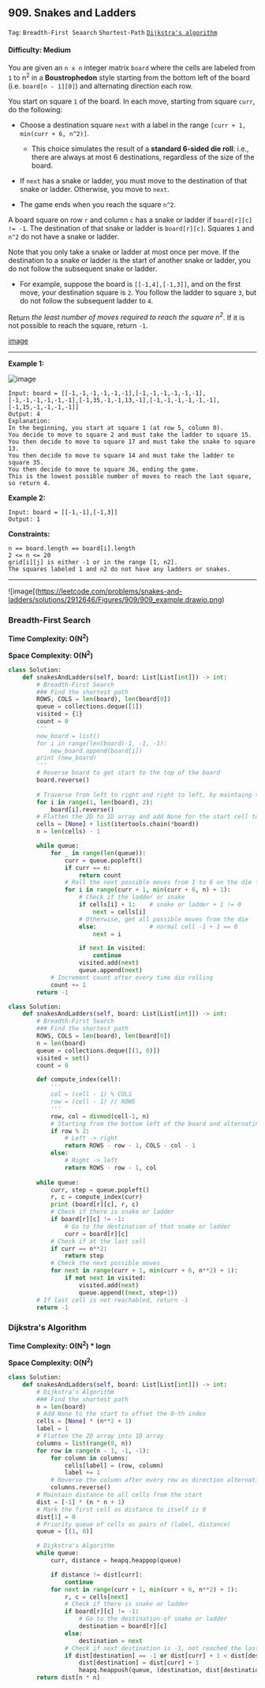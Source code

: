 ## 909. Snakes and Ladders

```Tag```: ```Breadth-First Seaarch``` ```Shortest-Path``` [```Dijkstra's algorithm```](https://github.com/quananhle/Python/tree/main/Software%20Engineering%20Practicing/Concepts/Recursion/Dijkstra's%20Algorithm)

#### Difficulty: Medium

You are given an ```n x n``` integer matrix ```board``` where the cells are labeled from ```1``` to n<sup>2</sup> in a __Boustrophedon__ style starting from the bottom left of the board (i.e. ```board[n - 1][0]```) and alternating direction each row.

You start on square ```1``` of the board. In each move, starting from square ```curr```, do the following:

- Choose a destination square ```next``` with a label in the range ```[curr + 1, min(curr + 6, n^2)]```.
    - This choice simulates the result of a __standard 6-sided die roll__: i.e., there are always at most 6 destinations, regardless of the size of the board.

- If ```next``` has a snake or ladder, you must move to the destination of that snake or ladder. Otherwise, you move to ```next```.
- The game ends when you reach the square ```n^2```.

A board square on row ```r``` and column ```c``` has a snake or ladder if ```board[r][c] != -1```. The destination of that snake or ladder is ```board[r][c]```. Squares ```1``` and ```n^2``` do not have a snake or ladder.

Note that you only take a snake or ladder at most once per move. If the destination to a snake or ladder is the start of another snake or ladder, you do not follow the subsequent snake or ladder.

- For example, suppose the board is ```[[-1,4],[-1,3]]```, and on the first move, your destination square is ```2```. You follow the ladder to square ```3```, but do not follow the subsequent ladder to ```4```.

Return _the least number of moves required to reach the square n<sup>2</sup>_. If it is not possible to reach the square, return ```-1```.

[image](https://user-images.githubusercontent.com/35042430/214199552-c162dc1e-0626-4b4a-888b-28ec6fb91bfd.png)

---

__Example 1:__

![image](https://assets.leetcode.com/uploads/2018/09/23/snakes.png)
```
Input: board = [[-1,-1,-1,-1,-1,-1],[-1,-1,-1,-1,-1,-1],[-1,-1,-1,-1,-1,-1],[-1,35,-1,-1,13,-1],[-1,-1,-1,-1,-1,-1],[-1,15,-1,-1,-1,-1]]
Output: 4
Explanation: 
In the beginning, you start at square 1 (at row 5, column 0).
You decide to move to square 2 and must take the ladder to square 15.
You then decide to move to square 17 and must take the snake to square 13.
You then decide to move to square 14 and must take the ladder to square 35.
You then decide to move to square 36, ending the game.
This is the lowest possible number of moves to reach the last square, so return 4.
```

__Example 2:__
```
Input: board = [[-1,-1],[-1,3]]
Output: 1
```

__Constraints:__
```
n == board.length == board[i].length
2 <= n <= 20
grid[i][j] is either -1 or in the range [1, n2].
The squares labeled 1 and n2 do not have any ladders or snakes.
```

---

![image[(https://leetcode.com/problems/snakes-and-ladders/solutions/2912646/Figures/909/909_example.drawio.png)

### Breadth-First Search

__Time Complexity: O(N<sup>2</sup>)__

__Space Complexity: O(N<sup>2</sup>)__

```Python
class Solution:
    def snakesAndLadders(self, board: List[List[int]]) -> int:
        # Breadth-First Search
        ### Find the shortest path
        ROWS, COLS = len(board), len(board[0])
        queue = collections.deque([1])
        visited = {1}
        count = 0
        '''
        new_board = list()
        for i in range(len(board)-1, -1, -1):
            new_board.append(board[i])
        print (new_board)
        '''
        # Reverse board to get start to the top of the board
        board.reverse()
        
        # Traverse from left to right and right to left, by maintaing the orders of columns and reversing every 2 row
        for i in range(1, len(board), 2):
            board[i].reverse()
        # Flatten the 2D to 1D array and add None for the start cell to offset the 0-th index
        cells = [None] + list(itertools.chain(*board))
        n = len(cells) - 1

        while queue:
            for _ in range(len(queue)):
                curr = queue.popleft()
                if curr == n:
                    return count
                # Roll the next possible moves from 1 to 6 on the die for as far as the last cell on the board
                for i in range(curr + 1, min(curr + 6, n) + 1):
                    # Check if the ladder or snake
                    if cells[i] + 1:    # snake or ladder + 1 != 0
                        next = cells[i]
                    # Otherwise, get all possible moves from the die
                    else:               # normal cell -1 + 1 == 0
                        next = i

                    if next in visited:
                        continue
                    visited.add(next)
                    queue.append(next)
            # Increment count after every time die rolling
            count += 1
        return -1
```

```Python
class Solution:
    def snakesAndLadders(self, board: List[List[int]]) -> int:
        # Breadth-First Search
        ### Find the shortest path
        ROWS, COLS = len(board), len(board[0])
        n = len(board)
        queue = collections.deque([(1, 0)])
        visited = set()
        count = 0

        def compute_index(cell):
            '''
            col = (cell - 1) % COLS
            row = (cell - 1) // ROWS
            '''
            row, col = divmod(cell-1, n)
            # Starting from the bottom left of the board and alternating direction each row
            if row % 2:
                # Left -> right
                return ROWS - row - 1, COLS - col - 1
            else:
                # Right -> left
                return ROWS - row - 1, col
            
        while queue:
            curr, step = queue.popleft()
            r, c = compute_index(curr)
            print (board[r][c], r, c)
            # Check if there is snake or ladder
            if board[r][c] != -1:
                # Go to the destination of that snake or ladder
                curr = board[r][c]
            # Check if at the last cell
            if curr == n**2:
                return step
            # Check the next possible moves
            for next in range(curr + 1, min(curr + 6, n**2) + 1):       # min(curr + 6, n**2) not inclusive; hence, +1 in loop
                if not next in visited:
                    visited.add(next)
                    queue.append((next, step+1))
        # If last cell is not reachabled, return -1
        return -1
```

### Dijkstra's Algorithm


__Time Complexity: O(N<sup>2</sup>) * logn__

__Space Complexity: O(N<sup>2</sup>)__

```Python
class Solution:
    def snakesAndLadders(self, board: List[List[int]]) -> int:
        # Dijkstra's Algorithm
        ### Find the shortest path
        n = len(board)
        # Add None to the start to offset the 0-th index
        cells = [None] * (n**2 + 1)
        label = 1
        # Flatten the 2D array into 1D array
        columns = list(range(0, n))
        for row in range(n - 1, -1, -1):
            for column in columns:
                cells[label] = (row, column)
                label += 1
            # Reverse the column after every row as direction alternating each row
            columns.reverse()
        # Maintain distance to all cells from the start
        dist = [-1] * (n * n + 1)
        # Mark the first cell as distance to itself is 0
        dist[1] = 0
        # Priority queue of cells as pairs of (label, distance)
        queue = [(1, 0)]

        # Dijkstra's Algorithm
        while queue:
            curr, distance = heapq.heappop(queue)

            if distance != dist[curr]:
                continue
            for next in range(curr + 1, min(curr + 6, n**2) + 1):
                r, c = cells[next]
                # Check if there is snake or ladder
                if board[r][c] != -1:
                    # Go to the destination of snake or ladder
                    destination = board[r][c]
                else:
                    destination = next
                # Check if next destination is -1, not reached the last cell yet, or if found a shorter path
                if dist[destination] == -1 or dist[curr] + 1 < dist[destination]:
                    dist[destination] = dist[curr] + 1
                    heapq.heappush(queue, (destination, dist[destination]))
        return dist[n * n]
```
